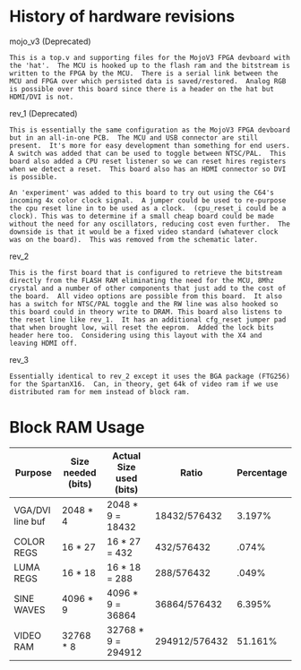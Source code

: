 # History of hardware revisions

mojo_v3 (Deprecated)

    This is a top.v and supporting files for the MojoV3 FPGA devboard with the 'hat'.  The MCU is hooked up to the flash ram and the bitstream is written to the FPGA by the MCU.  There is a serial link between the MCU and FPGA over which persisted data is saved/restored.  Analog RGB is possible over this board since there is a header on the hat but HDMI/DVI is not.

rev_1 (Deprecated)

    This is essentially the same configuration as the MojoV3 FPGA devboard but in an all-in-one PCB.  The MCU and USB connector are still present.  It's more for easy development than something for end users.  A switch was added that can be used to toggle between NTSC/PAL.  This board also added a CPU reset listener so we can reset hires registers when we detect a reset.  This board also has an HDMI connector so DVI is possible.

    An 'experiment' was added to this board to try out using the C64's incoming 4x color clock signal.  A jumper could be used to re-purpose the cpu reset line in to be used as a clock.  (cpu_reset_i could be a clock). This was to determine if a small cheap board could be made without the need for any oscillators, reducing cost even further.  The downside is that it would be a fixed video standard (whatever clock was on the board).  This was removed from the schematic later.

rev_2

    This is the first board that is configured to retrieve the bitstream directly from the FLASH RAM eliminating the need for the MCU, 8Mhz crystal and a number of other components that just add to the cost of the board.  All video options are possible from this board.  It also has a switch for NTSC/PAL toggle and the RW line was also hooked so this board could in theory write to DRAM. This board also listens to the reset line like rev_1.  It has an additional cfg_reset jumper pad that when brought low, will reset the eeprom.  Added the lock bits header here too.  Considering using this layout with the X4 and leaving HDMI off.

rev_3

    Essentially identical to rev_2 except it uses the BGA package (FTG256) for the SpartanX16.  Can, in theory, get 64k of video ram if we use distributed ram for mem instead of block ram.


# Block RAM Usage

Purpose           | Size needed (bits) | Actual Size used (bits) | Ratio | Percentage
------------------|--------------------|-------------------------|-----------|-----------
VGA/DVI line buf  | 2048 * 4           | 2048 * 9 = 18432        | 18432/576432 |  3.197%
COLOR REGS        | 16 * 27            | 16 * 27 = 432           | 432/576432 | .074%
LUMA REGS         | 16 * 18            | 16 * 18 = 288           | 288/576432 | .049%
SINE WAVES        | 4096 * 9           | 4096 * 9 = 36864        | 36864/576432 | 6.395%
VIDEO RAM         | 32768 * 8          | 32768 * 9 = 294912      | 294912/576432 | 51.161%

